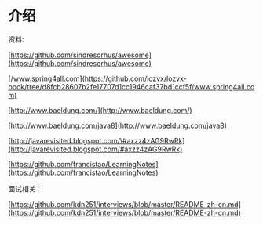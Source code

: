 # 介绍

资料:

[https://github.com/sindresorhus/awesome](https://github.com/sindresorhus/awesome)

[/www.spring4all.com](https://github.com/lozvx/lozvx-book/tree/d8fcb28607b2fe17707d1cc1946caf37bd1ccf5f/www.spring4all.com)

[http://www.baeldung.com/](http://www.baeldung.com/)

[http://www.baeldung.com/java8](http://www.baeldung.com/java8)

[http://javarevisited.blogspot.com/\#axzz4zAG9RwRk](http://javarevisited.blogspot.com/#axzz4zAG9RwRk)

[https://github.com/francistao/LearningNotes](https://github.com/francistao/LearningNotes)

面试相关：

[https://github.com/kdn251/interviews/blob/master/README-zh-cn.md](https://github.com/kdn251/interviews/blob/master/README-zh-cn.md)

